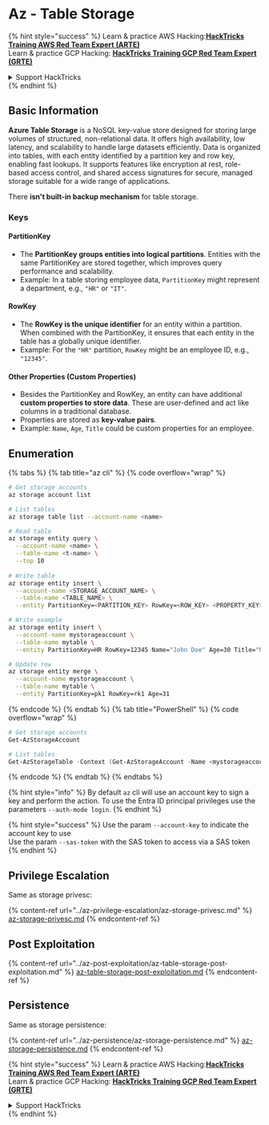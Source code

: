 # Az - Table Storage

{% hint style="success" %}
Learn & practice AWS Hacking:<img src="../../../.gitbook/assets/image (1) (1) (1) (1).png" alt="" data-size="line">[**HackTricks Training AWS Red Team Expert (ARTE)**](https://training.hacktricks.xyz/courses/arte)<img src="../../../.gitbook/assets/image (1) (1) (1) (1).png" alt="" data-size="line">\
Learn & practice GCP Hacking: <img src="../../../.gitbook/assets/image (2) (1).png" alt="" data-size="line">[**HackTricks Training GCP Red Team Expert (GRTE)**<img src="../../../.gitbook/assets/image (2) (1).png" alt="" data-size="line">](https://training.hacktricks.xyz/courses/grte)

<details>

<summary>Support HackTricks</summary>

* Check the [**subscription plans**](https://github.com/sponsors/carlospolop)!
* **Join the** 💬 [**Discord group**](https://discord.gg/hRep4RUj7f) or the [**telegram group**](https://t.me/peass) or **follow** us on **Twitter** 🐦 [**@hacktricks\_live**](https://twitter.com/hacktricks_live)**.**
* **Share hacking tricks by submitting PRs to the** [**HackTricks**](https://github.com/carlospolop/hacktricks) and [**HackTricks Cloud**](https://github.com/carlospolop/hacktricks-cloud) github repos.

</details>
{% endhint %}

## Basic Information

**Azure Table Storage** is a NoSQL key-value store designed for storing large volumes of structured, non-relational data. It offers high availability, low latency, and scalability to handle large datasets efficiently. Data is organized into tables, with each entity identified by a partition key and row key, enabling fast lookups. It supports features like encryption at rest, role-based access control, and shared access signatures for secure, managed storage suitable for a wide range of applications.

There **isn't built-in backup mechanism** for table storage.

### Keys

#### **PartitionKey**

* The **PartitionKey groups entities into logical partitions**. Entities with the same PartitionKey are stored together, which improves query performance and scalability.
* Example: In a table storing employee data, `PartitionKey` might represent a department, e.g., `"HR"` or `"IT"`.

#### **RowKey**

* The **RowKey is the unique identifier** for an entity within a partition. When combined with the PartitionKey, it ensures that each entity in the table has a globally unique identifier.
* Example: For the `"HR"` partition, `RowKey` might be an employee ID, e.g., `"12345"`.

#### **Other Properties (Custom Properties)**

* Besides the PartitionKey and RowKey, an entity can have additional **custom properties to store data**. These are user-defined and act like columns in a traditional database.
* Properties are stored as **key-value pairs**.
* Example: `Name`, `Age`, `Title` could be custom properties for an employee.

## Enumeration

{% tabs %}
{% tab title="az cli" %}
{% code overflow="wrap" %}
```bash
# Get storage accounts
az storage account list

# List tables
az storage table list --account-name <name>

# Read table
az storage entity query \
  --account-name <name> \
  --table-name <t-name> \
  --top 10
  
# Write table
az storage entity insert \
  --account-name <STORAGE_ACCOUNT_NAME> \
  --table-name <TABLE_NAME> \
  --entity PartitionKey=<PARTITION_KEY> RowKey=<ROW_KEY> <PROPERTY_KEY>=<PROPERTY_VALUE>

# Write example
az storage entity insert \
  --account-name mystorageaccount \
  --table-name mytable \
  --entity PartitionKey=HR RowKey=12345 Name="John Doe" Age=30 Title="Manager"

# Update row
az storage entity merge \
  --account-name mystorageaccount \
  --table-name mytable \
  --entity PartitionKey=pk1 RowKey=rk1 Age=31
```
{% endcode %}
{% endtab %}
{% tab title="PowerShell" %}
{% code overflow="wrap" %}
```powershell
# Get storage accounts
Get-AzStorageAccount

# List tables
Get-AzStorageTable -Context (Get-AzStorageAccount -Name <mystorageaccount> -ResourceGroupName <ResourceGroupName>).Context
```
{% endcode %}
{% endtab %}
{% endtabs %}

{% hint style="info" %}
By default `az` cli will use an account key to sign a key and perform the action. To use the Entra ID principal privileges use the parameters `--auth-mode login`.
{% endhint %}

{% hint style="success" %}
Use the param `--account-key` to indicate the account key to use\
Use the param `--sas-token` with the SAS token to access via a SAS token
{% endhint %}

## Privilege Escalation

Same as storage privesc:

{% content-ref url="../az-privilege-escalation/az-storage-privesc.md" %}
[az-storage-privesc.md](../az-privilege-escalation/az-storage-privesc.md)
{% endcontent-ref %}

## Post Exploitation

{% content-ref url="../az-post-exploitation/az-table-storage-post-exploitation.md" %}
[az-table-storage-post-exploitation.md](../az-post-exploitation/az-table-storage-post-exploitation.md)
{% endcontent-ref %}

## Persistence

Same as storage persistence:

{% content-ref url="../az-persistence/az-storage-persistence.md" %}
[az-storage-persistence.md](../az-persistence/az-storage-persistence.md)
{% endcontent-ref %}

{% hint style="success" %}
Learn & practice AWS Hacking:<img src="../../../.gitbook/assets/image (1) (1) (1) (1).png" alt="" data-size="line">[**HackTricks Training AWS Red Team Expert (ARTE)**](https://training.hacktricks.xyz/courses/arte)<img src="../../../.gitbook/assets/image (1) (1) (1) (1).png" alt="" data-size="line">\
Learn & practice GCP Hacking: <img src="../../../.gitbook/assets/image (2) (1).png" alt="" data-size="line">[**HackTricks Training GCP Red Team Expert (GRTE)**<img src="../../../.gitbook/assets/image (2) (1).png" alt="" data-size="line">](https://training.hacktricks.xyz/courses/grte)

<details>

<summary>Support HackTricks</summary>

* Check the [**subscription plans**](https://github.com/sponsors/carlospolop)!
* **Join the** 💬 [**Discord group**](https://discord.gg/hRep4RUj7f) or the [**telegram group**](https://t.me/peass) or **follow** us on **Twitter** 🐦 [**@hacktricks\_live**](https://twitter.com/hacktricks_live)**.**
* **Share hacking tricks by submitting PRs to the** [**HackTricks**](https://github.com/carlospolop/hacktricks) and [**HackTricks Cloud**](https://github.com/carlospolop/hacktricks-cloud) github repos.

</details>
{% endhint %}
